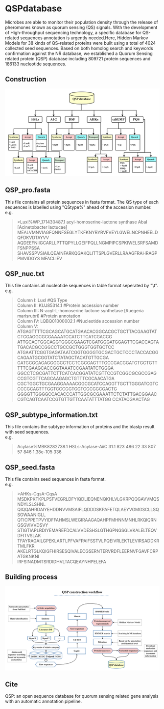 # QSPdatabase  
Microbes are able to monitor their population density through the release of pheromones known as quorum sensing (QS) signals. With the development of High-throughput sequencing technology, a specific database for QS-related sequences annotation is urgently needed.Here, Hidden Markov Models for 38 kinds of QS-related proteins were built using a total of 4024 collected seed sequences. Based on both homolog search and keywords confirmation against the NR database, we established a Quorum Sensing related protein (QSP) database including 809721 protein sequences and 186133 nucleotide sequences.  

## Construction  

![image](https://github.com/chunxiao-dcx/QSP/blob/main/GSP.png)

## QSP_pro.fasta  
This file contains all protein sequences in fasta format. The QS type of each sequences is labelled using "QStype%" ahead of the accession number.  
e.g.
>&gt;LuxI%WP_171430487.1 acyl-homoserine-lactone synthase AbaI [Acinetobacter lactucae]  
MEALVMNVIAGFQNNFSEGLYTKFKNYRYRVFVEYLGWELNCPNHEELDQFDKVDTAYVV
AQDEEFNIIGCARLLPTTQPYLLGEIFPQLLNGMPIPCSPKIWELSRFSAMDFSNPPSSA
SHAVSSPVSIAILQEAINFARKQGAKQLITTSPLGVERLLRAAGFRAHRAGPPMVIDGYS
MFACLIEV

## QSP_nuc.txt  
This file contains all nucleotide sequences in table format seperated by "\t".  
e.g.
>Column I: LuxI #QS Type  
Column II: KUJ85314.1 #Protein accession number  
Column III: N-acyl-L-homoserine lactone synthetase [Ruegeria marisrubri] #Protein annotation  
Column IV: LQBQ01000002.1 #Nucleotide accession number  
Column V: ATGAGTTTTCGCAGCATGCATGAACACGGCACGCTGCTTACGAAGTATCTCGAGGCGCGAAAATCCATCTTCATCGACCG
ATTGCACTGGCAGGTGGGCGAAGTCGATGGGATGGAGTTCGACCAGTATGACACGCCGGCCTGCCGCTGGGTGGTGCTCC
ATGAATTCGGTGAGATAATCGGTGGGGTGCGACTGCTCCCTACCACGGCAGAATGCGGTATCTATAGCTACATGTTGCGA
GATGCGCAGAGGGGCCTCCTCGCGAGTTTGCCGACGGATGTGCTGTTTTTCGAAGCACCGGTAAATCCGAATATCTGGGA
GGCCTCGCGATTCTTCATCACGGATATCGTTCCGTCGGCGCGCCGAGCCGTCGTTCAGCAAGAGCTGTTTCGCAACATGA
CGCTGGCTGCGAAGGAAAACGGCGCATCCAGGTTGCTTGGGATCGTCCCCGCAGTTTGGTCCCGGTGGTCGCGGCGACTG
GGGGTTGGGGCCACACCCATTGGCGCGAAATTCTCTATTGACGGAACCGTCAGTCAATCCGTGTTGTTCAATATTTATGG
CCATACGAACTAG

## QSP_subtype_information.txt  
This file contains the subtype information of proteins and the blastp result with seed sequences.  
e.g.
>Acylase%MBK8282738.1	HSLs-Acylase-AiiC	31.1	823	486	22	33	807	57	846	1.38e-105	336

## QSP_seed.fasta  
This file contains seed sequences in fasta format.  
e.g.
>&gt;AHKs-CqsA-CqsA  
MSDKPKTKPLPSFVEGRLDFYIQDLIEQNENQKHLVLGKRPQQGAVVMQSNDYLSLSHNL
QIQQAHRDAIYEHDDNVVMSAIFLQDDDSKPAFETQLAEYVGMGSCLLSQSGWAANIGLL
QTICPPETPVYIDFFAHMSLWEGIRAAGAQAHPFMHNNMNHLRKQIQRNGSGVIVVDSVY
STIGTIAPLRDIYEMAREFDCALVVDESHSLGTHGPNGSGLVKALELTEQVDFITVSLAK
TFAYRAGAILGPEKLARTLPFVAFPAIFSSTVLPQEIVRLEKTLEVIRSADDKRTMLFKR
AKELRTGLKQIGFHIRSESQIVALECGSERNTERVRDFLEERNVFGAVFCRPATGKNKNI  
IRFSINADMTSRDIDHVLTACQEAYNHPELEFA

## Building process  

![image](https://github.com/chunxiao-dcx/QSP/blob/main/Building_process.png)

## Cite  
QSP: an open sequence database for quorum sensing related gene analysis with an automatic annotation pipeline.  